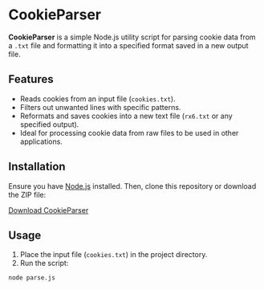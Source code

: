 # CookieParser

**CookieParser** is a simple Node.js utility script for parsing cookie data from a `.txt` file and formatting it into a specified format saved in a new output file.

## Features
- Reads cookies from an input file (`cookies.txt`).
- Filters out unwanted lines with specific patterns.
- Reformats and saves cookies into a new text file (`rx6.txt` or any specified output).
- Ideal for processing cookie data from raw files to be used in other applications.

## Installation

Ensure you have [Node.js](https://nodejs.org/) installed. Then, clone this repository or download the ZIP file:

[Download CookieParser](https://github.com/infalibless/cookie-parser/archive/refs/heads/main.zip)

## Usage

1. Place the input file (`cookies.txt`) in the project directory.
2. Run the script:

```bash
node parse.js
